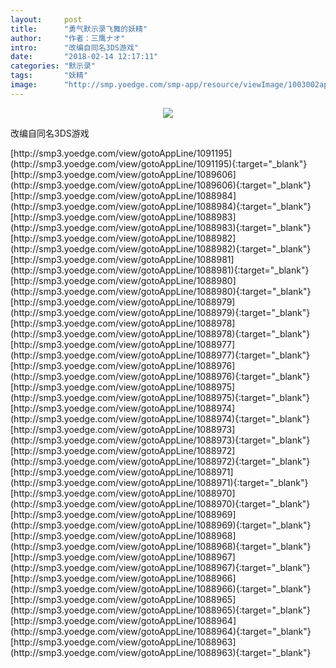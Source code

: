 ```yaml
---
layout:     post
title:      "勇气默示录飞舞的妖精"
author:     "作者：三鹰ナオ"
intro:      "改编自同名3DS游戏"
date:       "2018-02-14 12:17:11"
categories: "默示录"
tags:       "妖精"
image:      "http://smp.yoedge.com/smp-app/resource/viewImage/1003002appline.png"
---
```

<div style="text-align: center">
<p><img src="http://smp.yoedge.com/smp-app/resource/viewImage/1003002appline.png"/></p>
</div>
<p class="post-meta">
<span>改编自同名3DS游戏</span>
</p>
[http://smp3.yoedge.com/view/gotoAppLine/1091195](http://smp3.yoedge.com/view/gotoAppLine/1091195){:target="_blank"}
[http://smp3.yoedge.com/view/gotoAppLine/1089606](http://smp3.yoedge.com/view/gotoAppLine/1089606){:target="_blank"}
[http://smp3.yoedge.com/view/gotoAppLine/1088984](http://smp3.yoedge.com/view/gotoAppLine/1088984){:target="_blank"}
[http://smp3.yoedge.com/view/gotoAppLine/1088983](http://smp3.yoedge.com/view/gotoAppLine/1088983){:target="_blank"}
[http://smp3.yoedge.com/view/gotoAppLine/1088982](http://smp3.yoedge.com/view/gotoAppLine/1088982){:target="_blank"}
[http://smp3.yoedge.com/view/gotoAppLine/1088981](http://smp3.yoedge.com/view/gotoAppLine/1088981){:target="_blank"}
[http://smp3.yoedge.com/view/gotoAppLine/1088980](http://smp3.yoedge.com/view/gotoAppLine/1088980){:target="_blank"}
[http://smp3.yoedge.com/view/gotoAppLine/1088979](http://smp3.yoedge.com/view/gotoAppLine/1088979){:target="_blank"}
[http://smp3.yoedge.com/view/gotoAppLine/1088978](http://smp3.yoedge.com/view/gotoAppLine/1088978){:target="_blank"}
[http://smp3.yoedge.com/view/gotoAppLine/1088977](http://smp3.yoedge.com/view/gotoAppLine/1088977){:target="_blank"}
[http://smp3.yoedge.com/view/gotoAppLine/1088976](http://smp3.yoedge.com/view/gotoAppLine/1088976){:target="_blank"}
[http://smp3.yoedge.com/view/gotoAppLine/1088975](http://smp3.yoedge.com/view/gotoAppLine/1088975){:target="_blank"}
[http://smp3.yoedge.com/view/gotoAppLine/1088974](http://smp3.yoedge.com/view/gotoAppLine/1088974){:target="_blank"}
[http://smp3.yoedge.com/view/gotoAppLine/1088973](http://smp3.yoedge.com/view/gotoAppLine/1088973){:target="_blank"}
[http://smp3.yoedge.com/view/gotoAppLine/1088972](http://smp3.yoedge.com/view/gotoAppLine/1088972){:target="_blank"}
[http://smp3.yoedge.com/view/gotoAppLine/1088971](http://smp3.yoedge.com/view/gotoAppLine/1088971){:target="_blank"}
[http://smp3.yoedge.com/view/gotoAppLine/1088970](http://smp3.yoedge.com/view/gotoAppLine/1088970){:target="_blank"}
[http://smp3.yoedge.com/view/gotoAppLine/1088969](http://smp3.yoedge.com/view/gotoAppLine/1088969){:target="_blank"}
[http://smp3.yoedge.com/view/gotoAppLine/1088968](http://smp3.yoedge.com/view/gotoAppLine/1088968){:target="_blank"}
[http://smp3.yoedge.com/view/gotoAppLine/1088967](http://smp3.yoedge.com/view/gotoAppLine/1088967){:target="_blank"}
[http://smp3.yoedge.com/view/gotoAppLine/1088966](http://smp3.yoedge.com/view/gotoAppLine/1088966){:target="_blank"}
[http://smp3.yoedge.com/view/gotoAppLine/1088965](http://smp3.yoedge.com/view/gotoAppLine/1088965){:target="_blank"}
[http://smp3.yoedge.com/view/gotoAppLine/1088964](http://smp3.yoedge.com/view/gotoAppLine/1088964){:target="_blank"}
[http://smp3.yoedge.com/view/gotoAppLine/1088963](http://smp3.yoedge.com/view/gotoAppLine/1088963){:target="_blank"}



